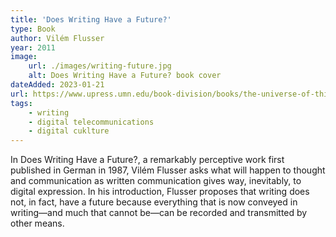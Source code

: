 ```yaml
---
title: 'Does Writing Have a Future?'
type: Book
author: Vilém Flusser
year: 2011
image:
    url: ./images/writing-future.jpg
    alt: Does Writing Have a Future? book cover
dateAdded: 2023-01-21
url: https://www.upress.umn.edu/book-division/books/the-universe-of-things
tags:
    - writing
    - digital telecommunications
    - digital cuklture 
---
```


In Does Writing Have a Future?, a remarkably perceptive work first published in German in 1987, Vilém Flusser asks what will happen to thought and communication as written communication gives way, inevitably, to digital expression. In his introduction, Flusser proposes that writing does not, in fact, have a future because everything that is now conveyed in writing—and much that cannot be—can be recorded and transmitted by other means.
